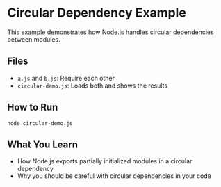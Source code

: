 # Circular Dependency Example

This example demonstrates how Node.js handles circular dependencies between modules.

## Files
- `a.js` and `b.js`: Require each other
- `circular-demo.js`: Loads both and shows the results

## How to Run
```
node circular-demo.js
```

## What You Learn
- How Node.js exports partially initialized modules in a circular dependency
- Why you should be careful with circular dependencies in your code 